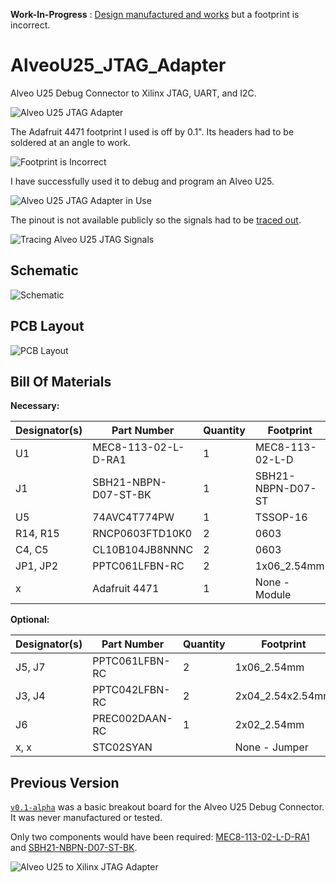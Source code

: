 **Work-In-Progress** : [Design manufactured and works](https://github.com/mwrnd/AlveoU25_JTAG_Adapter/releases/download/v0.2-alpha/AlveoU25_JTAG_Adapter_Gerbers.zip) but a footprint is incorrect.

# AlveoU25_JTAG_Adapter

Alveo U25 Debug Connector to Xilinx JTAG, UART, and I2C.

![Alveo U25 JTAG Adapter](img/Alveo_U25_JTAG_Adapter.jpg)

The Adafruit 4471 footprint I used is off by 0.1". Its headers had to be soldered at an angle to work.

![Footprint is Incorrect](img/Alveo_U25_JTAG_Adapter_4471_Footprint_is_off_by_0.1inch.jpg)

I have successfully used it to debug and program an Alveo U25.

![Alveo U25 JTAG Adapter in Use](img/Alveo_U25_JTAG_Adapter_In_Use.jpg)

The pinout is not available publicly so the signals had to be [traced out](https://github.com/mwrnd/alveo_u25_notes/blob/main/debug_log.md#figuring-out-the-jtag-debug-connector).

![Tracing Alveo U25 JTAG Signals](img/U25_JTAG_Debug_Header_Signal_Tracing.jpg)




## Schematic

![Schematic](img/Alveo_U25_Debug_Adapter_PCB_Schematic.png)




## PCB Layout

![PCB Layout](img/Alveo_U25_Debug_Adapter_PCB_Layout.png)




## Bill Of Materials

**Necessary:**

| Designator(s)    | Part Number          | Quantity | Footprint         | Availability                                                                |
| ---------------- | -------------------- | -------- | ----------------- | --------------------------------------------------------------------------- |
| U1               | MEC8-113-02-L-D-RA1  |        1 | MEC8-113-02-L-D   | [TrustedParts](https://www.trustedparts.com/en/search/MEC8-113-02-L-D-RA1)  |
| J1               | SBH21-NBPN-D07-ST-BK |        1 | SBH21-NBPN-D07-ST | [TrustedParts](https://www.trustedparts.com/en/search/SBH21-NBPN-D07-ST-BK) |
| U5               | 74AVC4T774PW         |        1 | TSSOP-16          | [TrustedParts](https://www.trustedparts.com/en/search/74AVC4T774PW)         |
| R14, R15         | RNCP0603FTD10K0      |        2 | 0603              | [TrustedParts](https://www.trustedparts.com/en/search/RNCP0603FTD10K0)      |
| C4, C5           | CL10B104JB8NNNC      |        2 | 0603              | [TrustedParts](https://www.trustedparts.com/en/search/CL10B104JB8NNNC)      |
| JP1, JP2         | PPTC061LFBN-RC       |        2 | 1x06_2.54mm       | [TrustedParts](https://www.trustedparts.com/en/search/PPTC061LFBN-RC)       |
| x                | Adafruit 4471        |        1 | None - Module     | [TrustedParts](https://www.trustedparts.com/en/part/adafruit/4471)          |


**Optional:**

| Designator(s)    | Part Number          | Quantity | Footprint         | Availability                                                                |
| ---------------- | -------------------- | -------- | ----------------- | --------------------------------------------------------------------------- |
| J5, J7           | PPTC061LFBN-RC       |        2 | 1x06_2.54mm       | [TrustedParts](https://www.trustedparts.com/en/search/PPTC061LFBN-RC)       |
| J3, J4           | PPTC042LFBN-RC       |        2 | 2x04_2.54x2.54mm  | [TrustedParts](https://www.trustedparts.com/en/search/PPTC042LFBN-RC)       |
| J6               | PREC002DAAN-RC       |        1 | 2x02_2.54mm       | [TrustedParts](https://www.trustedparts.com/en/search/PREC002DAAN-RC)       |
| x, x             | STC02SYAN            |          | None - Jumper     | [TrustedParts](https://www.trustedparts.com/en/search/STC02SYAN)            |




## Previous Version

[`v0.1-alpha`](https://github.com/mwrnd/AlveoU25_JTAG_Adapter/releases/tag/v0.1-alpha) was a basic breakout board for the Alveo U25 Debug Connector. It was never manufactured or tested.

Only two components would have been required: [MEC8-113-02-L-D-RA1](https://www.trustedparts.com/en/search/MEC8-113-02-L-D-RA1) and [SBH21-NBPN-D07-ST-BK](https://www.trustedparts.com/en/search/SBH21-NBPN-D07-ST-BK).

![Alveo U25 to Xilinx JTAG Adapter](img/AlveoU25_JTAG_Adapter.png)

